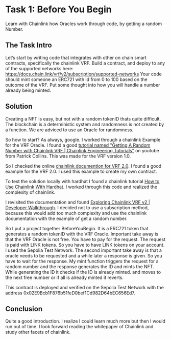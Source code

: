 # Task 1: Before You Begin

Learn with Chainlink how Oracles work through code, by getting a random Number.

## The Task Intro

Let’s start by writing code that integrates with other on chain smart contracts,
specifically the chainlink VRF.
Build a contract, and deploy to any of the supported networks here:
https://docs.chain.link/vrf/v2/subscription/supported-networks
Your code should mint someone an ERC721 with id from 0 to 100 based on the
outcome of the VRF. Put some thought into how you will handle a number already being
minted.

## Solution

Creating a NFT is easy, but not with a random tokenID thats quite difficult. The blockchain is a deterministic system and randomness is not created by a function. We are adviced to use an Oracle for randomness.

So how to start? As always, google. I worked through a chainlink Example for the VRF Oracle. I found a good [tutorial named
"Getting A Random Number with Chainlink VRF | Chainlink Engineering Tutorials"](https://www.youtube.com/watch?v=JqZWariqh5s) on youtube from Patrick Collins. This was made for the VRF version 1.0.

So I checked the online [chainlink documention for VRF 2.0](https://docs.chain.link/vrf/v2/direct-funding/examples/get-a-random-number). I found a good example for the VRF 2.0. I used this example to create my own contract.

To test the solution locally with hardhat I found a chainlink tutorial [How to Use Chainlink With Hardhat](https://blog.chain.link/using-chainlink-with-hardhat/). I worked through this code and realized the complexity of chainlink.

I revisited the documentation and found [Exploring Chainlink VRF v2 | Developer Walkthrough](https://www.youtube.com/watch?v=rdJ5d8j1RCg&t=374s). I decided not to use a subscription method, because this would add too much complexity and use the chainlink documentation with the example of get a random number.

So I put a project together BeforeYouBegin. It is a ERC721 token that generates a random tokenID with the VRF Oracle. Important take away is that the VRF Oracle is not free. You have to pay for the request. The request is paid with LINK tokens. So you have to have LINK tokens on your account. I used the Sepolia Test Network. The second important take away is that a oracle needs to be requested and a while later a response is given. So you have to wait for the response. My mint function triggers the request for a random number and the response generates the ID and mints the NFT. While generating the ID it checks if the ID is already minted. and moves to the next free number or if all is already minted it reverts.

This contract is deployed and verified on the Sepolia Test Network with the address 0x02E9Bcb1F876b51feD0bef1Cd982D64bEC656Ed7.

## Conclusion

Quite a good introduction. I realize I could learn much more but then I would run out of time. I look forward reading the whitepaper of Chainlink and study other facets of chainlink.
